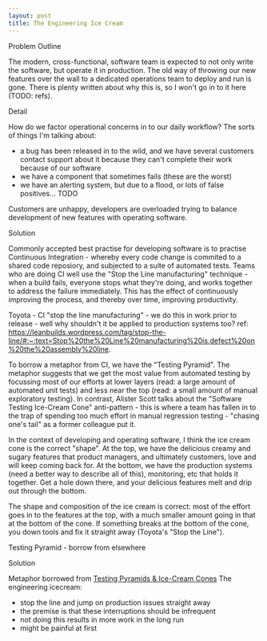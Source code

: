 ```yaml
---
layout: post
title: The Engineering Ice Cream
---
```


Problem Outline

The modern, cross-functional, software team is expected to not only write the software, but operate it in production. The old way of throwing our new features over the wall to a dedicated operations team to deploy and run is gone. There is plenty written about why this is, so I won't go in to it here (TODO: refs).


Detail

How do we factor operational concerns in to our daily workflow? The sorts of things I'm talking about:

* a bug has been released in to the wild, and we have several customers contact support about it because they can't complete their work because of our software
* we have a component that sometimes fails (these are the worst)
* we have an alerting system, but due to a flood, or lots of false positives... TODO

Customers are unhappy, developers are overloaded trying to balance development of new features with operating software.

Solution

Commonly accepted best practise for developing software is to practise Continuous Integration - whereby every code change is commited to a shared code reposiory, and subjected to a suite of automated tests. Teams who are doing CI well use the "Stop the Line manufacturing" technique - when a build fails, everyone stops what they're doing, and works together to address the failure immediately. This has the effect of continuously improving the process, and thereby over time, improving productivity.

Toyota - CI
"stop the line manufacturing" - we do this in work prior to release - well why shouldn't it be applied to production systems too?
ref: https://leanbuilds.wordpress.com/tag/stop-the-line/#:~:text=Stop%20the%20Line%20manufacturing%20is,defect%20on%20the%20assembly%20line.

To borrow a metaphor from CI, we have the "Testing Pyramid". The metaphor suggests that we get the most value from automated testing by focussing most of our efforts at lower layers (read: a large amount of automated unit tests) and less near the top (read: a small amount of manual exploratory testing). In contrast, Alister Scott talks about the "Software Testing Ice-Cream Cone" anti-pattern - this is where a team has fallen in to the trap of spending too much effort in manual regression testing - "chasing one's tail" as a former colleague put it.

In the context of developing and operating software, I think the ice cream cone is the correct "shape". At the top, we have the delicious creamy and sugary features that product managers, and ultimately customers, love and will keep coming back for. At the bottom, we have the production systems (need a better way to describe all of this), monitoring, etc that holds it together. Get a hole down there, and your delicious features melt and drip out through the bottom.

The shape and composition of the ice cream is correct: most of the effort goes in to the features at the top, with a much smaller amount going in that at the bottom of the cone. If something breaks at the bottom of the cone, you down tools and fix it straight away (Toyota's "Stop the Line").








Testing Pyramid - borrow from elsewhere


Solution

Metaphor borrowed from <a href="https://alisterbscott.com/kb/testing-pyramids/" target="_blank">Testing Pyramids & Ice-Cream Cones</a>
The engineering icecream:
- stop the line and jump on production issues straight away
- the premise is that these interruptions should be infrequent
- not doing this results in more work in the long run
- might be painful at first

